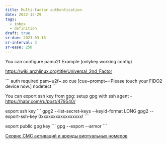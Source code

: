 ```yaml
---
title: Multi-factor authentication
date: 2022-12-29
tags:
  - inbox
  - definition
draft: true
sr-due: 2023-03-16
sr-interval: 3
sr-ease: 250
---
```


You can configure pamu2f Example (onlykey working config)

<https://wiki.archlinux.org/title/Universal_2nd_Factor>

\`\`\` auth required pam~u2f~.so cue \[cue~prompt~=Please touch your FIDO2
device now.\] nodetect \`\`\`

You can export ssh key from gpg: setup gpg with ssh agent -
<https://habr.com/ru/post/479540/>

export ssh key \`\`\` gpg2 --list-secret-keys --keyid-format LONG gpg2
--export-ssh-key 0xxxxxxxxxxxxxxxxx! \`\`\`

export public gpg key \`\`\` gpg --export --armor \`\`\`

[Сервис СМС активаций и аренды виртуальных номеров](https://sms-reg.com/)
